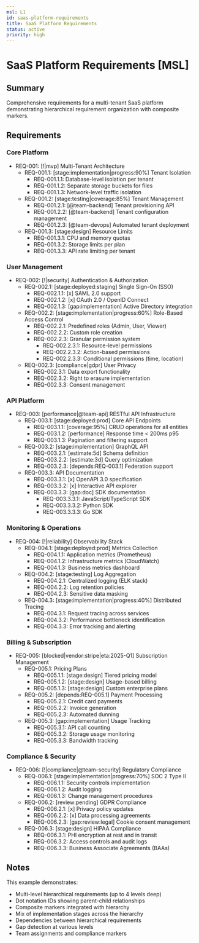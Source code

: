 ```yaml
---
msl: L1
id: saas-platform-requirements
title: SaaS Platform Requirements
status: active
priority: high
---
```


# SaaS Platform Requirements [MSL]

## Summary

Comprehensive requirements for a multi-tenant SaaS platform demonstrating hierarchical requirement organization with composite markers.

## Requirements

### Core Platform

- REQ-001: [!|mvp] Multi-Tenant Architecture
  - REQ-001.1: [stage:implementation|progress:90%] Tenant Isolation
    - REQ-001.1.1: Database-level isolation per tenant
    - REQ-001.1.2: Separate storage buckets for files
    - REQ-001.1.3: Network-level traffic isolation
  - REQ-001.2: [stage:testing|coverage:85%] Tenant Management
    - REQ-001.2.1: [@team-backend] Tenant provisioning API
    - REQ-001.2.2: [@team-backend] Tenant configuration management
    - REQ-001.2.3: [@team-devops] Automated tenant deployment
  - REQ-001.3: [stage:design] Resource Limits
    - REQ-001.3.1: CPU and memory quotas
    - REQ-001.3.2: Storage limits per plan
    - REQ-001.3.3: API rate limiting per tenant

### User Management

- REQ-002: [!|security] Authentication & Authorization
  - REQ-002.1: [stage:deployed:staging] Single Sign-On (SSO)
    - REQ-002.1.1: [x] SAML 2.0 support
    - REQ-002.1.2: [x] OAuth 2.0 / OpenID Connect
    - REQ-002.1.3: [gap:implementation] Active Directory integration
  - REQ-002.2: [stage:implementation|progress:60%] Role-Based Access Control
    - REQ-002.2.1: Predefined roles (Admin, User, Viewer)
    - REQ-002.2.2: Custom role creation
    - REQ-002.2.3: Granular permission system
      - REQ-002.2.3.1: Resource-level permissions
      - REQ-002.2.3.2: Action-based permissions
      - REQ-002.2.3.3: Conditional permissions (time, location)
  - REQ-002.3: [compliance|gdpr] User Privacy
    - REQ-002.3.1: Data export functionality
    - REQ-002.3.2: Right to erasure implementation
    - REQ-002.3.3: Consent management

### API Platform

- REQ-003: [performance|@team-api] RESTful API Infrastructure
  - REQ-003.1: [stage:deployed:prod] Core API Endpoints
    - REQ-003.1.1: [coverage:95%] CRUD operations for all entities
    - REQ-003.1.2: [performance] Response time < 200ms p95
    - REQ-003.1.3: Pagination and filtering support
  - REQ-003.2: [stage:implementation] GraphQL API
    - REQ-003.2.1: [estimate:5d] Schema definition
    - REQ-003.2.2: [estimate:3d] Query optimization
    - REQ-003.2.3: [depends:REQ-003.1] Federation support
  - REQ-003.3: API Documentation
    - REQ-003.3.1: [x] OpenAPI 3.0 specification
    - REQ-003.3.2: [x] Interactive API explorer
    - REQ-003.3.3: [gap:doc] SDK documentation
      - REQ-003.3.3.1: JavaScript/TypeScript SDK
      - REQ-003.3.3.2: Python SDK
      - REQ-003.3.3.3: Go SDK

### Monitoring & Operations

- REQ-004: [!|reliability] Observability Stack
  - REQ-004.1: [stage:deployed:prod] Metrics Collection
    - REQ-004.1.1: Application metrics (Prometheus)
    - REQ-004.1.2: Infrastructure metrics (CloudWatch)
    - REQ-004.1.3: Business metrics dashboard
  - REQ-004.2: [stage:testing] Log Aggregation
    - REQ-004.2.1: Centralized logging (ELK stack)
    - REQ-004.2.2: Log retention policies
    - REQ-004.2.3: Sensitive data masking
  - REQ-004.3: [stage:implementation|progress:40%] Distributed Tracing
    - REQ-004.3.1: Request tracing across services
    - REQ-004.3.2: Performance bottleneck identification
    - REQ-004.3.3: Error tracking and alerting

### Billing & Subscription

- REQ-005: [blocked|vendor:stripe|eta:2025-Q1] Subscription Management
  - REQ-005.1: Pricing Plans
    - REQ-005.1.1: [stage:design] Tiered pricing model
    - REQ-005.1.2: [stage:design] Usage-based billing
    - REQ-005.1.3: [stage:design] Custom enterprise plans
  - REQ-005.2: [depends:REQ-005.1] Payment Processing
    - REQ-005.2.1: Credit card payments
    - REQ-005.2.2: Invoice generation
    - REQ-005.2.3: Automated dunning
  - REQ-005.3: [gap:implementation] Usage Tracking
    - REQ-005.3.1: API call counting
    - REQ-005.3.2: Storage usage monitoring
    - REQ-005.3.3: Bandwidth tracking

### Compliance & Security

- REQ-006: [!|compliance|@team-security] Regulatory Compliance
  - REQ-006.1: [stage:implementation|progress:70%] SOC 2 Type II
    - REQ-006.1.1: Security controls implementation
    - REQ-006.1.2: Audit logging
    - REQ-006.1.3: Change management procedures
  - REQ-006.2: [review:pending] GDPR Compliance
    - REQ-006.2.1: [x] Privacy policy updates
    - REQ-006.2.2: [x] Data processing agreements
    - REQ-006.2.3: [gap:review:legal] Cookie consent management
  - REQ-006.3: [stage:design] HIPAA Compliance
    - REQ-006.3.1: PHI encryption at rest and in transit
    - REQ-006.3.2: Access controls and audit logs
    - REQ-006.3.3: Business Associate Agreements (BAAs)

## Notes

This example demonstrates:
- Multi-level hierarchical requirements (up to 4 levels deep)
- Dot notation IDs showing parent-child relationships
- Composite markers integrated with hierarchy
- Mix of implementation stages across the hierarchy
- Dependencies between hierarchical requirements
- Gap detection at various levels
- Team assignments and compliance markers